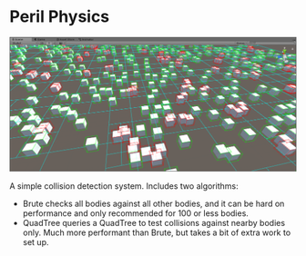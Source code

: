 # Peril Physics

![Unity3d Quadtree](/screenshot.png?raw=true "Unity3d Quadtree")

A simple collision detection system.  Includes two algorithms:  
* Brute checks all bodies against all other bodies, and it can be hard on performance and only recommended for 100 or less bodies.  
* QuadTree queries a QuadTree to test collisions against nearby bodies only.  Much more performant than Brute, but takes a bit of extra work to set up.